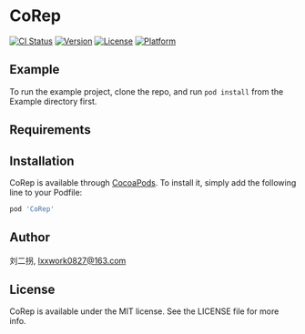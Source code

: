 # CoRep

[![CI Status](https://img.shields.io/travis/刘二拐/CoRep.svg?style=flat)](https://travis-ci.org/刘二拐/CoRep)
[![Version](https://img.shields.io/cocoapods/v/CoRep.svg?style=flat)](https://cocoapods.org/pods/CoRep)
[![License](https://img.shields.io/cocoapods/l/CoRep.svg?style=flat)](https://cocoapods.org/pods/CoRep)
[![Platform](https://img.shields.io/cocoapods/p/CoRep.svg?style=flat)](https://cocoapods.org/pods/CoRep)

## Example

To run the example project, clone the repo, and run `pod install` from the Example directory first.

## Requirements

## Installation

CoRep is available through [CocoaPods](https://cocoapods.org). To install
it, simply add the following line to your Podfile:

```ruby
pod 'CoRep'
```

## Author

刘二拐, lxxwork0827@163.com

## License

CoRep is available under the MIT license. See the LICENSE file for more info.
